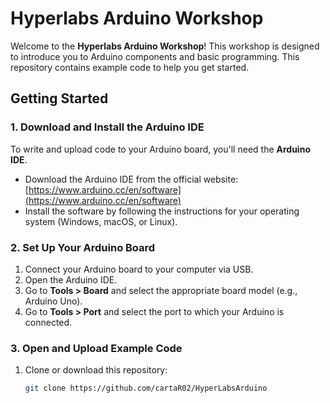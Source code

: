 # Hyperlabs Arduino Workshop

Welcome to the **Hyperlabs Arduino Workshop**! This workshop is designed to introduce you to Arduino components and basic programming. This repository contains example code to help you get started.

## Getting Started

### 1. Download and Install the Arduino IDE
To write and upload code to your Arduino board, you'll need the **Arduino IDE**.

- Download the Arduino IDE from the official website: [https://www.arduino.cc/en/software](https://www.arduino.cc/en/software)
- Install the software by following the instructions for your operating system (Windows, macOS, or Linux).

### 2. Set Up Your Arduino Board
1. Connect your Arduino board to your computer via USB.
2. Open the Arduino IDE.
3. Go to **Tools > Board** and select the appropriate board model (e.g., Arduino Uno).
4. Go to **Tools > Port** and select the port to which your Arduino is connected.

### 3. Open and Upload Example Code
1. Clone or download this repository:
   ```sh
   git clone https://github.com/cartaR02/HyperLabsArduino
